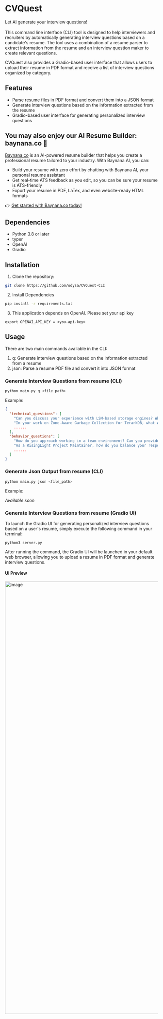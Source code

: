 # CVQuest

Let AI generate your interview questions!
<br>
<br>
This command line interface (CLI) tool is designed to help interviewers and recruiters by automatically generating interview questions based on a candidate's resume. The tool uses a combination of a resume parser to extract information from the resume and an interview question maker to create relevant questions.

CVQuest also provides a Gradio-based user interface that allows users to upload their resume in PDF format and receive a list of interview questions organized by category.

## Features
* Parse resume files in PDF format and convert them into a JSON format
* Generate interview questions based on the information extracted from the resume
* Gradio-based user interface for generating personalized interview questions

## You may also enjoy our AI Resume Builder: baynana.co 🚀

[Baynana.co](https://baynana.co) is an AI-powered resume builder that helps you create a professional resume tailored to your industry. With Baynana AI, you can:

- Build your resume with zero effort by chatting with Baynana AI, your personal resume assistant
- Get real-time ATS feedback as you edit, so you can be sure your resume is ATS-friendly
- Export your resume in PDF, LaTex, and even website-ready HTML formats

👉 [Get started with Baynana.co today!](https://baynana.co)

## Dependencies
* Python 3.8 or later
* typer
* OpenAI
* Gradio

## Installation

1. Clone the repository:
```bash
git clone https://github.com/odysa/CVQuest-CLI
```

2. Install Dependencies
```bash
pip install -r requirements.txt
```

3. This application depends on OpenAI. Please set your api key
```
export OPENAI_API_KEY = <you-api-key>
```
## Usage

There are two main commands available in the CLI:

1. q: Generate interview questions based on the information extracted from a resume
2. json: Parse a resume PDF file and convert it into JSON format

### Generate Interview Questions from resume (CLI)
```bash
python main.py q <file_path>
```
Example:
```json
{
  "technical_questions": [
    "Can you discuss your experience with LSM-based storage engines? What are the main benefits of this approach, and how did you apply it in your work on AgateDB?",
    "In your work on Zone-Aware Garbage Collection for TerarkDB, what were the key performance metrics you used to evaluate the effectiveness of your implementation? How did it compare to other approaches?"
    ......
  ],
  "behavior_questions": [
    "How do you approach working in a team environment? Can you provide an example of a successful collaboration with team members on a challenging project?",
    "As a RisingLight Project Maintainer, how do you balance your responsibilities as a maintainer with your other commitments? How do you ensure that you are meeting the needs of the project and the community while also managing your own workload?"
    ......
  ]
}
```

### Generate Json Output from resume (CLI)
```bash
python main.py json <file_path>
```
Example:

_Available soon_

### Generate Interview Questions from resume (Gradio UI)

To launch the Gradio UI for generating personalized interview questions based on a user's resume, simply execute the following command in your terminal:

```python3 server.py```

After running the command, the Gradio UI will be launched in your default web browser, allowing you to upload a resume in PDF format and generate interview questions.

#### UI Preview
<img width="1422" alt="image" src="https://user-images.githubusercontent.com/61036578/226255002-a1a661fa-86a8-4a82-9b29-3da68b088920.png">

